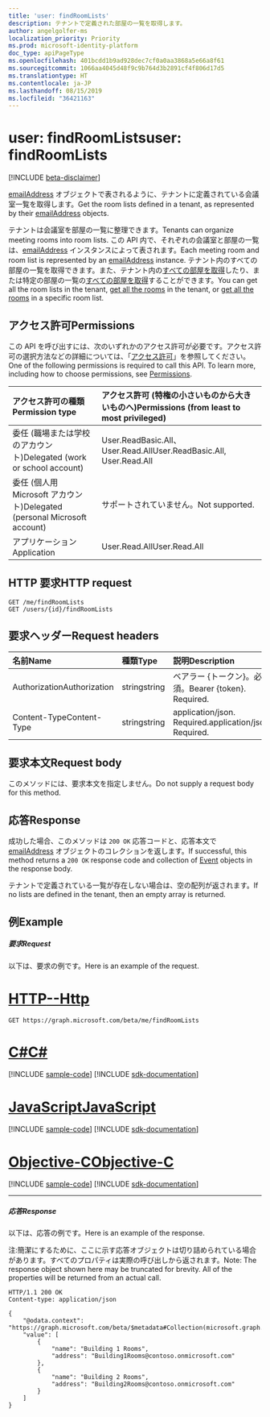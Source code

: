 ```yaml
---
title: 'user: findRoomLists'
description: テナントで定義された部屋の一覧を取得します。
author: angelgolfer-ms
localization_priority: Priority
ms.prod: microsoft-identity-platform
doc_type: apiPageType
ms.openlocfilehash: 401bcdd1b9ad928dec7cf0a0aa3868a5e66a8f61
ms.sourcegitcommit: 1066aa4045d48f9c9b764d3b2891cf4f806d17d5
ms.translationtype: HT
ms.contentlocale: ja-JP
ms.lasthandoff: 08/15/2019
ms.locfileid: "36421163"
---
```

# <a name="user-findroomlists"></a><span data-ttu-id="f4e21-103">user: findRoomLists</span><span class="sxs-lookup"><span data-stu-id="f4e21-103">user: findRoomLists</span></span>

[!INCLUDE [beta-disclaimer](../../includes/beta-disclaimer.md)]

<span data-ttu-id="f4e21-104">[emailAddress](../resources/emailaddress.md) オブジェクトで表されるように、テナントに定義されている会議室一覧を取得します。</span><span class="sxs-lookup"><span data-stu-id="f4e21-104">Get the room lists defined in a tenant, as represented by their [emailAddress](../resources/emailaddress.md) objects.</span></span>

<span data-ttu-id="f4e21-105">テナントは会議室を部屋の一覧に整理できます。</span><span class="sxs-lookup"><span data-stu-id="f4e21-105">Tenants can organize meeting rooms into room lists.</span></span> <span data-ttu-id="f4e21-106">この API 内で、それぞれの会議室と部屋の一覧は、[emailAddress](../resources/emailaddress.md) インスタンスによって表されます。</span><span class="sxs-lookup"><span data-stu-id="f4e21-106">Each meeting room and room list is represented by an [emailAddress](../resources/emailaddress.md) instance.</span></span>
<span data-ttu-id="f4e21-107">テナント内のすべての部屋の一覧を取得できます。また、テナント内の[すべての部屋を取得](user-findrooms.md)したり、または特定の部屋の一覧の[すべての部屋を取得](user-findrooms.md)することができます。</span><span class="sxs-lookup"><span data-stu-id="f4e21-107">You can get all the room lists in the tenant, [get all the rooms](user-findrooms.md) in the tenant, or [get all the rooms](user-findrooms.md) in a specific room list.</span></span>


## <a name="permissions"></a><span data-ttu-id="f4e21-108">アクセス許可</span><span class="sxs-lookup"><span data-stu-id="f4e21-108">Permissions</span></span>
<span data-ttu-id="f4e21-p102">この API を呼び出すには、次のいずれかのアクセス許可が必要です。アクセス許可の選択方法などの詳細については、「[アクセス許可](/graph/permissions-reference)」を参照してください。</span><span class="sxs-lookup"><span data-stu-id="f4e21-p102">One of the following permissions is required to call this API. To learn more, including how to choose permissions, see [Permissions](/graph/permissions-reference).</span></span>


|<span data-ttu-id="f4e21-111">アクセス許可の種類</span><span class="sxs-lookup"><span data-stu-id="f4e21-111">Permission type</span></span>      | <span data-ttu-id="f4e21-112">アクセス許可 (特権の小さいものから大きいものへ)</span><span class="sxs-lookup"><span data-stu-id="f4e21-112">Permissions (from least to most privileged)</span></span>              |
|:--------------------|:---------------------------------------------------------|
|<span data-ttu-id="f4e21-113">委任 (職場または学校のアカウント)</span><span class="sxs-lookup"><span data-stu-id="f4e21-113">Delegated (work or school account)</span></span> | <span data-ttu-id="f4e21-114">User.ReadBasic.All、User.Read.All</span><span class="sxs-lookup"><span data-stu-id="f4e21-114">User.ReadBasic.All, User.Read.All</span></span>    |
|<span data-ttu-id="f4e21-115">委任 (個人用 Microsoft アカウント)</span><span class="sxs-lookup"><span data-stu-id="f4e21-115">Delegated (personal Microsoft account)</span></span> | <span data-ttu-id="f4e21-116">サポートされていません。</span><span class="sxs-lookup"><span data-stu-id="f4e21-116">Not supported.</span></span>    |
|<span data-ttu-id="f4e21-117">アプリケーション</span><span class="sxs-lookup"><span data-stu-id="f4e21-117">Application</span></span> | <span data-ttu-id="f4e21-118">User.Read.All</span><span class="sxs-lookup"><span data-stu-id="f4e21-118">User.Read.All</span></span> |

## <a name="http-request"></a><span data-ttu-id="f4e21-119">HTTP 要求</span><span class="sxs-lookup"><span data-stu-id="f4e21-119">HTTP request</span></span>
<!-- { "blockType": "ignored" } -->
```http
GET /me/findRoomLists
GET /users/{id}/findRoomLists

```

## <a name="request-headers"></a><span data-ttu-id="f4e21-120">要求ヘッダー</span><span class="sxs-lookup"><span data-stu-id="f4e21-120">Request headers</span></span>
| <span data-ttu-id="f4e21-121">名前</span><span class="sxs-lookup"><span data-stu-id="f4e21-121">Name</span></span>       | <span data-ttu-id="f4e21-122">種類</span><span class="sxs-lookup"><span data-stu-id="f4e21-122">Type</span></span> | <span data-ttu-id="f4e21-123">説明</span><span class="sxs-lookup"><span data-stu-id="f4e21-123">Description</span></span> |
|:---------------|:----------|:----------|
| <span data-ttu-id="f4e21-124">Authorization</span><span class="sxs-lookup"><span data-stu-id="f4e21-124">Authorization</span></span>  | <span data-ttu-id="f4e21-125">string</span><span class="sxs-lookup"><span data-stu-id="f4e21-125">string</span></span>  | <span data-ttu-id="f4e21-p103">ベアラー {トークン}。必須。</span><span class="sxs-lookup"><span data-stu-id="f4e21-p103">Bearer {token}. Required.</span></span> |
| <span data-ttu-id="f4e21-128">Content-Type</span><span class="sxs-lookup"><span data-stu-id="f4e21-128">Content-Type</span></span>  | <span data-ttu-id="f4e21-129">string</span><span class="sxs-lookup"><span data-stu-id="f4e21-129">string</span></span>  | <span data-ttu-id="f4e21-p104">application/json. Required.</span><span class="sxs-lookup"><span data-stu-id="f4e21-p104">application/json. Required.</span></span> |


## <a name="request-body"></a><span data-ttu-id="f4e21-132">要求本文</span><span class="sxs-lookup"><span data-stu-id="f4e21-132">Request body</span></span>
<span data-ttu-id="f4e21-133">このメソッドには、要求本文を指定しません。</span><span class="sxs-lookup"><span data-stu-id="f4e21-133">Do not supply a request body for this method.</span></span>

## <a name="response"></a><span data-ttu-id="f4e21-134">応答</span><span class="sxs-lookup"><span data-stu-id="f4e21-134">Response</span></span>

<span data-ttu-id="f4e21-135">成功した場合、このメソッドは `200 OK` 応答コードと、応答本文で [emailAddress](../resources/emailaddress.md) オブジェクトのコレクションを返します。</span><span class="sxs-lookup"><span data-stu-id="f4e21-135">If successful, this method returns a `200 OK` response code and collection of [Event](../resources/emailaddress.md) objects in the response body.</span></span>

<span data-ttu-id="f4e21-136">テナントで定義されている一覧が存在しない場合は、空の配列が返されます。</span><span class="sxs-lookup"><span data-stu-id="f4e21-136">If no lists are defined in the tenant, then an empty array is returned.</span></span>

## <a name="example"></a><span data-ttu-id="f4e21-137">例</span><span class="sxs-lookup"><span data-stu-id="f4e21-137">Example</span></span>
##### <a name="request"></a><span data-ttu-id="f4e21-138">要求</span><span class="sxs-lookup"><span data-stu-id="f4e21-138">Request</span></span>

<span data-ttu-id="f4e21-139">以下は、要求の例です。</span><span class="sxs-lookup"><span data-stu-id="f4e21-139">Here is an example of the request.</span></span>


# <a name="httptabhttp"></a>[<span data-ttu-id="f4e21-140">HTTP</span><span class="sxs-lookup"><span data-stu-id="f4e21-140">--Http</span></span>](#tab/http)
<!-- {
  "blockType": "request",
  "name": "user_get_room_lists"
}-->
```http
GET https://graph.microsoft.com/beta/me/findRoomLists
```
# <a name="ctabcsharp"></a>[<span data-ttu-id="f4e21-141">C#</span><span class="sxs-lookup"><span data-stu-id="f4e21-141">C#</span></span>](#tab/csharp)
[!INCLUDE [sample-code](../includes/snippets/csharp/user-get-room-lists-csharp-snippets.md)]
[!INCLUDE [sdk-documentation](../includes/snippets/snippets-sdk-documentation-link.md)]

# <a name="javascripttabjavascript"></a>[<span data-ttu-id="f4e21-142">JavaScript</span><span class="sxs-lookup"><span data-stu-id="f4e21-142">JavaScript</span></span>](#tab/javascript)
[!INCLUDE [sample-code](../includes/snippets/javascript/user-get-room-lists-javascript-snippets.md)]
[!INCLUDE [sdk-documentation](../includes/snippets/snippets-sdk-documentation-link.md)]

# <a name="objective-ctabobjc"></a>[<span data-ttu-id="f4e21-143">Objective-C</span><span class="sxs-lookup"><span data-stu-id="f4e21-143">Objective-C</span></span>](#tab/objc)
[!INCLUDE [sample-code](../includes/snippets/objc/user-get-room-lists-objc-snippets.md)]
[!INCLUDE [sdk-documentation](../includes/snippets/snippets-sdk-documentation-link.md)]

---


##### <a name="response"></a><span data-ttu-id="f4e21-144">応答</span><span class="sxs-lookup"><span data-stu-id="f4e21-144">Response</span></span>
<span data-ttu-id="f4e21-145">以下は、応答の例です。</span><span class="sxs-lookup"><span data-stu-id="f4e21-145">Here is an example of the response.</span></span> 

<span data-ttu-id="f4e21-p105">注:簡潔にするために、ここに示す応答オブジェクトは切り詰められている場合があります。すべてのプロパティは実際の呼び出しから返されます。</span><span class="sxs-lookup"><span data-stu-id="f4e21-p105">Note: The response object shown here may be truncated for brevity. All of the properties will be returned from an actual call.</span></span>
<!-- {
  "blockType": "response",
  "name": "user_get_room_lists",
  "truncated": true,
  "@odata.type": "microsoft.graph.emailAddress",
  "isCollection": true
} -->
```http
HTTP/1.1 200 OK
Content-type: application/json

{
    "@odata.context": "https://graph.microsoft.com/beta/$metadata#Collection(microsoft.graph.emailAddress)",
    "value": [
        {
            "name": "Building 1 Rooms",
            "address": "Building1Rooms@contoso.onmicrosoft.com"
        },
        {
            "name": "Building 2 Rooms",
            "address": "Building2Rooms@contoso.onmicrosoft.com"
        }
    ]
}
```


<!-- uuid: 8fcb5dbc-d5aa-4681-8e31-b001d5168d79
2015-10-25 14:57:30 UTC -->
<!--
{
  "type": "#page.annotation",
  "description": "user: findRoomLists",
  "keywords": "",
  "section": "documentation",
  "tocPath": "",
  "suppressions": [
  ]
}
-->
